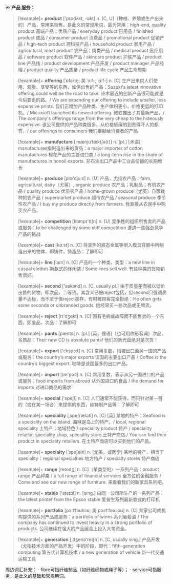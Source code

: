 ☀ <span class="category">**产品 服务：**</span>
>[!example]+ <span class="vocabulary">**product**</span> ['prɒdʌkt, -əkt] 
> <span class="definition">n. [C, U]（种植、养殖或生产出来的）产品，常用来销售。是此义的常规用词，最为常用：</span>high-end, quality product 高端产品；优质产品 / everyday product 日用品 / finished product 成品 / consumer product 消费品 / promotional product 促销产品 / high-tech product 高科技产品 / household product 家用产品 / agricultural, meat product 农产品；肉类产品 / medical product 医疗用品 / software product 软件产品 / skincare product 护肤产品 / product line 产品线 / product development 产品开发 / product manager 产品经理 / product quality 产品质量 / product life cycle 产品生命周期
                      
>[!example]+ <span class="vocabulary">**offering**</span> [ˈɒfərɪŋ; 美 ˈɔ:f-; ˈɑ:f-]
> <span class="definition">n. [C] 生产出来供人们使用、观看、享受等的东西，如供出售的产品：</span>Suzuki's latest innovative offering could well be the road to take. 铃木最近的创新产品很可能就是今后要走的路。/ We are expanding our offering to include smaller, less expensive prints. 我们正增加产品种类、生产体积更小，价格更低的打印机。/ Microsoft launched its newest offering. 微软推出了其最新产品。/ The company's offerings range from the very cheap to the hideously expensive. 该公司提供的产品种类很多，从价格低廉的到贵得吓人的都有。/ our offerings to consumers 我们奉献给消费者的产品

>[!example]+ <span class="vocabulary">**manufacture**</span> [ˌmænjuˈfæktʃə(r)] 
> <span class="definition">n. [pl.] [术语] manufactures指制造出来的货品：</span>a major importer of cotton manufactures 棉花产品的主要进口商 / a long-term rise in the share of manufactures in nonoil exports. 非石油出口产品中工业品份额的长期增长

>[!example]+ <span class="vocabulary">**produce**</span> [prə'dju:s] 
> <span class="definition">n. [U] 产品，尤指农产品：</span>farm, agricultural, dairy（尤英）, organic produce 农产品；乳制品；有机农产品 / quality produce 优质农产品 / home-grown produce（尤英）自家栽种的农产品 / supermarket produce 超市农产品 / seasonal produce 季节性农产品 / I buy my produce directly from farmers. 我直接从农民手中购买农产品。

>[!example]+ <span class="vocabulary">**competition**</span> [kɒmpɪ'tɪʃn] 
> <span class="definition">n. [U] 竞争性的组织所售卖的产品或服务：</span>to be challenged by some stiff competition 遭遇一些强劲竞争产品的挑战

>[!example]+ <span class="vocabulary">**cast**</span> [kɑːst] 
> <span class="definition">n. [C] 将滚热的液态金属等倒入模具容器中所制造出来的物体，即铸件，铸造品：</span>了解即可 

>[!example]+ <span class="vocabulary">**line**</span> [laɪn] 
> <span class="definition">n. [C] 产品的一个种类，类型：</span>a new line in casual clothes 新款式的休闲装 / Some lines sell well. 有些种类的货物销售很好。

>[!example]+ <span class="vocabulary">**second**</span> ['sekənd] 
> <span class="definition">n. [C, usually pl.] 由于质量差而被以低价出售的货物，即次品，二等货。其含义已被reject包括，但second只强调质量不达标，而不至于像reject那样，有时被顾客完全拒绝：</span>He often gets some seconds or unbranded goods. 他经常买一些次品或无牌货。

>[!example]+ <span class="vocabulary">**reject**</span> [rɪ'dӡekt] 
> <span class="definition">n. [C] 因有毛病或故障而不能售卖的一个东西，即废品，次品：</span>了解即可
           
>[!example]+ <span class="vocabulary">**pants**</span> [pænts]
> <span class="definition">n. [pl.] [英，俚语]（也可用作形容词）次品、劣质品：</span>Their new CD is absolute pants! 他们的新光盘绝对是次货！

>[!example]+ <span class="vocabulary">**export**</span> ['ekspɔ:t] 
> <span class="definition">n. [C] 常用复数，指被出口至另一国的产品或服务：</span>the country’s major exports 该国的主要出口产品 / Coffee is the country’s biggest export. 咖啡是该国最多的出口产品。

>[!example]+ <span class="vocabulary">**import**</span> [ɪm'pɔ:t] 
> <span class="definition">n. [C] 常用复数，表示从另一国进口的产品或服务：</span>food imports from abroad 从外国进口的食品 / the demand for imports 对进口商品的需求

>[!example]+ <span class="vocabulary">**special**</span> ['speʃl] 
> <span class="definition">n. [C] 人们通常不能获得，而只针对某一目的（或在某一场合）来提供的东西，如特制产品等：</span>了解即可
           
>[!example]+ <span class="vocabulary">**speciality**</span> [ˌspeʃiˈæləti]
> <span class="definition">n. [C] [英] 某地的特产：</span>Seafood is a speciality on the island. 海味是岛上的特产。/ local, regional speciality 土特产；地域特色 / speciality product 特产 / speciality retailer, speciality shop, speciality store 土特产商店 / You can find their product in speciality retailers. 在土特产商店可以买到他们的产品。

>[!example]+ <span class="vocabulary">**specialty**</span> [ˈspeʃəlti]
> <span class="definition">n. [尤美，或医学] 某地的特产。相当于speciality：</span>regional specialties 地方特产 / specialty stores 特产商店 

>[!example]+ <span class="vocabulary">**range**</span> [reɪndӡ] 
> <span class="definition">n. [C]（某类型的）一系列产品：</span>product range 产品种类 / a full range of financial services 全方位的金融服务 / Come and see our new range of furniture. 来看看我们的新家具系列吧。

>[!example]+ <span class="vocabulary">**stable**</span> ['steɪbl] 
> <span class="definition">n. [sing.] 由同一公司所生产的一系列产品：</span>the latest printer from the Epson stable 爱普生系列最新款式的打印机
           
>[!example]+ <span class="vocabulary">**portfolio**</span> [pɔ:tˈfəʊliəʊ; 美 pɔ:rtˈfoʊlioʊ]
> <span class="definition">n. [C] 某家公司或机构提供的系列产品或服务：</span>a portfolio of wines 系列葡萄酒 / The company has continued to invest heavily in a strong portfolio of products. 公司继续在强大的产品组合上投入大笔资金。

>[!example]+ <span class="vocabulary">**generation**</span> [͵dӡenə'reɪʃn] 
> <span class="definition">n. [C, usually sing.] 产品开发（尤指技术方面的产品开发）中的阶段，即代：</span>fifth-generation computing 第五代计算机技术 / a new generation of vehicle 新一代交通运输工具

周边词汇补充：
· fibre可指纤维制品（如纤维织物或绳子等）；
· service可指服务，是此义的基础和常规用词。

